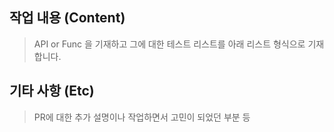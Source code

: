 ## 작업 내용 (Content)

> API or Func 을 기재하고 그에 대한 테스트 리스트를 아래 리스트 형식으로 기재합니다.

## 기타 사항 (Etc)

> PR에 대한 추가 설명이나 작업하면서 고민이 되었던 부분 등
